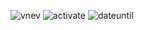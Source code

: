 ![vnev](https://user-images.githubusercontent.com/99112779/154411304-c045ec9a-85e7-40fc-be35-e9b588ff0632.jpeg)
![activate](https://user-images.githubusercontent.com/99112779/154411317-af345616-66fb-4296-a06f-53fd65e5753e.jpeg)
![dateuntil](https://user-images.githubusercontent.com/99112779/154411319-1b55680c-ae3c-4a53-b382-b59ef49a7c71.jpeg)
